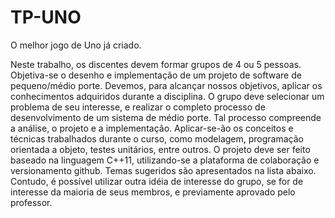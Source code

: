 # TP-UNO

O melhor jogo de Uno já criado.

Neste trabalho, os discentes devem formar grupos de 4 ou 5 pessoas.
Objetiva-se o desenho e implementação de um projeto de software de pequeno/médio
porte. Devemos, para alcançar nossos objetivos, aplicar os conhecimentos adquiridos
durante a disciplina.
O grupo deve selecionar um problema de seu interesse, e realizar o completo processo
de desenvolvimento de um sistema de médio porte. Tal processo compreende a análise, o
projeto e a implementação. Aplicar-se-ão os conceitos e técnicas trabalhados durante o
curso, como modelagem, programação orientada a objeto, testes unitários, entre outros.
O projeto deve ser feito baseado na linguagem C++11, utilizando-se a plataforma de
colaboração e versionamento github. Temas sugeridos são apresentados na lista abaixo.
Contudo, é possível utilizar outra idéia de interesse do grupo, se for de interesse da maioria
de seus membros, e previamente aprovado pelo professor.

